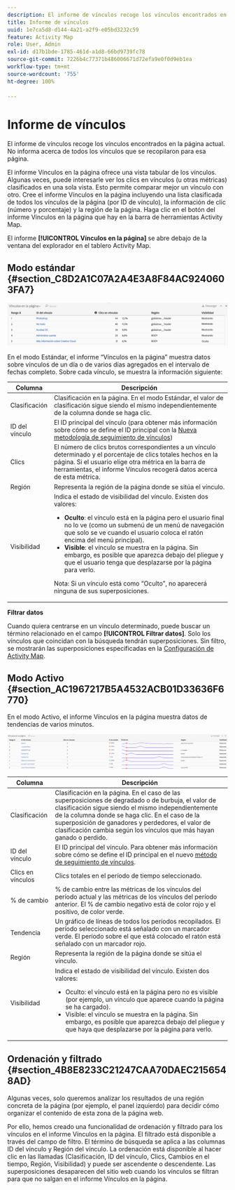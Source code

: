 ```yaml
---
description: El informe de vínculos recoge los vínculos encontrados en la página actual. No informa acerca de todos los vínculos que se recopilaron para esa página.
title: Informe de vínculos
uuid: 1e7ca5d8-d144-4a21-a2f9-e05bd3232c59
feature: Activity Map
role: User, Admin
exl-id: d17b1bde-1785-461d-a1d8-66bd9739fc78
source-git-commit: 7226b4c77371b486006671d72efa9e0f0d9eb1ea
workflow-type: tm+mt
source-wordcount: '755'
ht-degree: 100%

---
```


# Informe de vínculos

El informe de vínculos recoge los vínculos encontrados en la página actual. No informa acerca de todos los vínculos que se recopilaron para esa página.

El informe Vínculos en la página ofrece una vista tabular de los vínculos. Algunas veces, puede interesarle ver los clics en vínculos (u otras métricas) clasificados en una sola vista. Esto permite comparar mejor un vínculo con otro. Cree el informe Vínculos en la página incluyendo una lista clasificada de todos los vínculos de la página (por ID de vínculo), la información de clic (número y porcentaje) y la región de la página. Haga clic en el botón del informe Vínculos en la página que hay en la barra de herramientas Activity Map.

El informe **[!UICONTROL Vínculos en la página]** se abre debajo de la ventana del explorador en el tablero Activity Map.

## Modo estándar {#section_C8D2A1C07A2A4E3A8F84AC9240603FA7}

![](assets/links_in_page.png)

En el modo Estándar, el informe “Vínculos en la página” muestra datos sobre vínculos de un día o de varios días agregados en el intervalo de fechas completo. Sobre cada vínculo, se muestra la información siguiente:

<table id="table_3DE41B2CFA644B70AF802A3123CE51D9"> 
 <thead> 
  <tr> 
   <th colname="col1" class="entry"> Columna </th> 
   <th colname="col2" class="entry"> Descripción </th> 
  </tr> 
 </thead>
 <tbody> 
  <tr> 
   <td colname="col1"> Clasificación </td> 
   <td colname="col2"> Clasificación en la página. En el modo Estándar, el valor de clasificación sigue siendo el mismo independientemente de la columna donde se haga clic. </td> 
  </tr> 
  <tr> 
   <td colname="col1"> ID del vínculo </td> 
   <td colname="col2">El ID principal del vínculo (para obtener más información sobre cómo se define el ID principal con la <a href="/help/analyze/activity-map/activitymap-link-tracking/activitymap-link-tracking-methodology.md">Nueva metodología de seguimiento de vínculos</a>) </td> 
  </tr> 
  <tr> 
   <td colname="col1"> Clics </td> 
   <td colname="col2"> El número de clics brutos correspondientes a un vínculo determinado y el porcentaje de clics totales hechos en la página. Si el usuario elige otra métrica en la barra de herramientas, el informe Vínculos recogerá datos acerca de esta métrica. </td> 
  </tr> 
  <tr> 
   <td colname="col1"> Región </td> 
   <td colname="col2"> Representa la región de la página donde se sitúa el vínculo. </td> 
  </tr> 
  <tr> 
   <td colname="col1"> Visibilidad </td> 
   <td colname="col2">Indica el estado de visibilidad del vínculo. Existen dos valores: 
    <ul id="ul_BABCC0F64145407C9D439150A6898E6D">
     <li id="li_9AF0479BDCEB4A44A37292FAABFA83A5"><b>Oculto</b>: el vínculo está en la página pero el usuario final no lo ve (como un submenú de un menú de navegación que solo se ve cuando el usuario coloca el ratón encima del menú principal). </li>
     <li id="li_C6FA4EC27EDD4341AB9821E2B4BC9E60"><b>Visible</b>: el vínculo se muestra en la página. Sin embargo, es posible que aparezca debajo del pliegue y que el usuario tenga que desplazarse por la página para verlo. </li>
    </ul><p>Nota: Si un vínculo está como “Oculto”, no aparecerá ninguna de sus superposiciones. </p></td> 
  </tr> 
 </tbody> 
</table>

**Filtrar datos**

Cuando quiera centrarse en un vínculo determinado, puede buscar un término relacionado en el campo **[!UICONTROL Filtrar datos]**. Solo los vínculos que coincidan con la búsqueda tendrán superposiciones. Sin filtro, se mostrarán las superposiciones especificadas en la [Configuración de Activity Map](/help/analyze/activity-map/activitymap-overlay-settings.md).

## Modo Activo {#section_AC1967217B5A4532ACB01D33636F6770}

En el modo Activo, el informe Vínculos en la página muestra datos de tendencias de varios minutos.

![](assets/links_on_page.png)

<table id="table_61D1FB0F02894055A1AB394DE4FE4742"> 
 <thead> 
  <tr> 
   <th colname="col1" class="entry"> Columna </th> 
   <th colname="col2" class="entry"> Descripción </th> 
  </tr> 
 </thead>
 <tbody> 
  <tr> 
   <td colname="col1"> Clasificación </td> 
   <td colname="col2"> Clasificación en la página. En el caso de las superposiciones de degradado o de burbuja, el valor de clasificación sigue siendo el mismo independientemente de la columna donde se haga clic. En el caso de la superposición de ganadores y perdedores, el valor de clasificación cambia según los vínculos que más hayan ganado o perdido. </td> 
  </tr> 
  <tr> 
   <td colname="col1"> ID del vínculo </td> 
   <td colname="col2">El ID principal del vínculo. Para obtener más información sobre cómo se define el ID principal en el nuevo <a href="/help/analyze/activity-map/activitymap-link-tracking/activitymap-link-tracking-methodology.md">método de seguimiento de vínculos</a>. </td>
  </tr> 
  <tr> 
   <td colname="col1"> Clics en vínculos </td> 
   <td colname="col2"> Clics totales en el período de tiempo seleccionado. </td> 
  </tr> 
  <tr> 
   <td colname="col1"> % de cambio </td> 
   <td colname="col2"> % de cambio entre las métricas de los vínculos del período actual y las métricas de los vínculos del período anterior. El % de cambio negativo está de color rojo y el positivo, de color verde. </td> 
  </tr> 
  <tr> 
   <td colname="col1"> Tendencia </td> 
   <td colname="col2"> Un gráfico de líneas de todos los períodos recopilados. El período seleccionado está señalado con un marcador verde. El período sobre el que está colocado el ratón está señalado con un marcador rojo. </td> 
  </tr> 
  <tr> 
   <td colname="col1"> Región </td> 
   <td colname="col2"> Representa la región de la página donde se sitúa el vínculo. </td> 
  </tr> 
  <tr> 
   <td colname="col1"> Visibilidad </td> 
   <td colname="col2">Indica el estado de visibilidad del vínculo. Existen dos valores: 
    <ul id="ul_B10C55ED4D3C4CF99506DC467E2E7CFB">
     <li id="li_EA646722A51041CC9E62C56DEF92C81F">Oculto: el vínculo está en la página pero no es visible (por ejemplo, un vínculo que aparece cuando la página se ha cargado). </li>
     <li id="li_F9543614C2894003AC9984A7404E2785">Visible: el vínculo se muestra en la página. Sin embargo, es posible que aparezca debajo del pliegue y que haya que desplazarse por la página para verlo. </li>
    </ul></td> 
  </tr> 
 </tbody> 
</table>

## Ordenación y filtrado {#section_4B8E8233C21247CAA70DAEC2156548AD}

Algunas veces, solo queremos analizar los resultados de una región concreta de la página (por ejemplo, el panel izquierdo) para decidir cómo organizar el contenido de esta zona de la página web.

Por ello, hemos creado una funcionalidad de ordenación y filtrado para los vínculos en el informe Vínculos en la página. El filtrado está disponible a través del campo de filtro. El término de búsqueda se aplica a las columnas ID del vínculo y Región del vínculo. La ordenación está disponible al hacer clic en las llamadas (Clasificación, ID del vínculo, Clics, Cambios en el tiempo, Región, Visibilidad) y puede ser ascendente o descendente. Las superposiciones desaparecen del sitio web cuando los vínculos se filtran para que no salgan en el informe Vínculos en la página.

